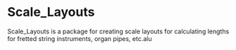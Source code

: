 # Scale_Layouts
Scale_Layouts is a package for creating scale layouts for calculating lengths for fretted string instruments, organ pipes, etc.alu
